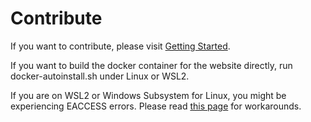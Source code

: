 # Contribute
If you want to contribute, please visit [Getting Started](get_started.md).

If you want to build the docker container for the website directly, run docker-autoinstall.sh under Linux or WSL2.

If you are on WSL2 or Windows Subsystem for Linux, you might be experiencing EACCESS errors. Please read [this page](workarounds/wsl2.md) for workarounds.